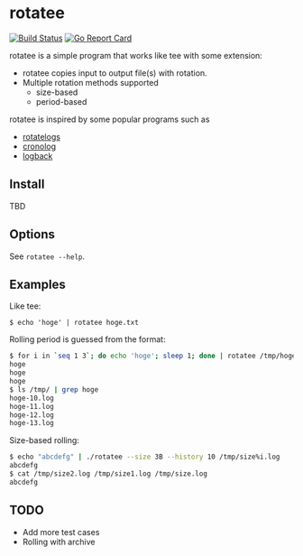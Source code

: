 # rotatee

[![Build Status](https://travis-ci.org/saka1/rotatee.svg?branch=master)](https://travis-ci.org/saka1/rotatee)
[![Go Report Card](https://goreportcard.com/badge/github.com/saka1/rotatee)](https://goreportcard.com/report/github.com/saka1/rotatee)

rotatee is a simple program that works like tee with some extension:

- rotatee copies input to output file(s) with rotation.
- Multiple rotation methods supported
  - size-based
  - period-based

rotatee is inspired by some popular programs such as 

- [rotatelogs](https://httpd.apache.org/docs/2.4/programs/rotatelogs.html)
- [cronolog](http://linux.die.net/man/1/cronolog)
- [logback](http://logback.qos.ch/)

## Install
TBD

## Options
See `rotatee --help`.

## Examples
Like tee:
```
$ echo 'hoge' | rotatee hoge.txt
```

Rolling period is guessed from the format:
```bash
$ for i in `seq 1 3`; do echo 'hoge'; sleep 1; done | rotatee /tmp/hoge-%S.log
hoge
hoge
hoge
$ ls /tmp/ | grep hoge
hoge-10.log
hoge-11.log
hoge-12.log
hoge-13.log
```

Size-based rolling:
```bash
$ echo "abcdefg" | ./rotatee --size 3B --history 10 /tmp/size%i.log
abcdefg
$ cat /tmp/size2.log /tmp/size1.log /tmp/size.log
abcdefg
```


## TODO
- Add more test cases
- Rolling with archive